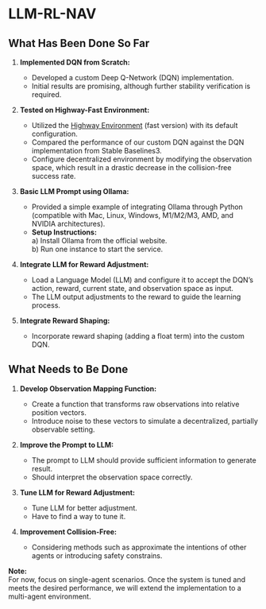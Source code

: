 # LLM-RL-NAV

## What Has Been Done So Far
1. **Implemented DQN from Scratch:**  
   - Developed a custom Deep Q-Network (DQN) implementation.
   - Initial results are promising, although further stability verification is required.

2. **Tested on Highway-Fast Environment:**  
   - Utilized the [Highway Environment](https://highway-env.farama.org/) (fast version) with its default configuration.
   - Compared the performance of our custom DQN against the DQN implementation from Stable Baselines3.
   - Configure decentralized environment by modifying the observation space, which result in a drastic decrease in the collision-free success rate.

3. **Basic LLM Prompt using Ollama:**  
   - Provided a simple example of integrating Ollama through Python (compatible with Mac, Linux, Windows, M1/M2/M3, AMD, and NVIDIA architectures).  
   - **Setup Instructions:**  
     a) Install Ollama from the official website.  
     b) Run one instance to start the service.

4. **Integrate LLM for Reward Adjustment:**  
   - Load a Language Model (LLM) and configure it to accept the DQN’s action, reward, current state, and observation space as input.
   - The LLM output adjustments to the reward to guide the learning process.
   
5. **Integrate Reward Shaping:**  
   - Incorporate reward shaping (adding a float term) into the custom DQN.

## What Needs to Be Done
1. **Develop Observation Mapping Function:**  
   - Create a function that transforms raw observations into relative position vectors.
   - Introduce noise to these vectors to simulate a decentralized, partially observable setting.

2. **Improve the Prompt to LLM:**  
   - The prompt to LLM should provide sufficient information to generate result.
   - Should interpret the observation space correctly.
   
3. **Tune LLM for Reward Adjustment:**  
   - Tune LLM for better adjustment.
   - Have to find a way to tune it.

4. **Improvement Collision-Free:**  
   - Considering methods such as approximate the intentions of other agents or introducing safety constrains.


**Note:**  
For now, focus on single-agent scenarios. Once the system is tuned and meets the desired performance, we will extend the implementation to a multi-agent environment.
